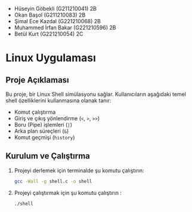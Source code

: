 - Hüseyin Göbekli (G211210041) 2B 
- Okan Başol (G211210083) 2B 
- Şimal Ece Kazdal (G221210068) 2B 
- Muhammed İrfan Bakar (G221210596) 2B 
- Betül Kurt (G221210054) 2C  

# Linux Uygulaması

## Proje Açıklaması
Bu proje, bir Linux Shell simülasyonu sağlar. Kullanıcıların aşağıdaki temel shell özelliklerini kullanmasına olanak tanır:
- Komut çalıştırma
- Giriş ve çıkış yönlendirme (`<`, `>`, `>>`)
- Boru (Pipe) işlemleri (`|`)
- Arka plan süreçleri (`&`)
- Komut geçmişi (`history`)

## Kurulum ve Çalıştırma
1. Projeyi derlemek için terminalde şu komutu çalıştırın:
   ```bash
   gcc -Wall -g shell.c -o shell
2. Projeyi çalıştırmak için şu komutu çalıştırın :
   ```bash
   ./shell
